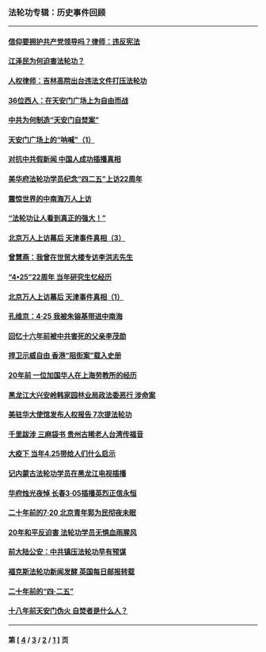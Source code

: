 ### 法轮功专辑：历史事件回顾
---
#### [信仰要拥护共产党领导吗？律师：违反宪法](../../pages/nf5793/n14061325.md?09160430) 
#### [江泽民为何迫害法轮功？](../../pages/nf5793/n13876324.md?09160430) 
#### [人权律师：吉林高院出台违法文件打压法轮功](../../pages/nf5793/n13825665.md?09160430) 
#### [36位西人：在天安门广场上为自由而战](../../pages/nf5793/n13390029.md?09160430) 
#### [中共为何制造“天安门自焚案”](../../pages/nf5793/n13183270.md?09160430) 
#### [天安门广场上的“呐喊”（1）](../../pages/nf5793/n13105277.md?09160430) 
#### [对抗中共假新闻 中国人成功插播真相](../../pages/nf5793/n12910618.md?09160430) 
#### [美华府法轮功学员纪念“四二五”上访22周年](../../pages/nf5793/n12904445.md?09160430) 
#### [震惊世界的中南海万人上访](../../pages/nf5793/n12903976.md?09160430) 
#### [“法轮功让人看到真正的强大！”](../../pages/nf5793/n12903195.md?09160430) 
#### [北京万人上访幕后 天津事件真相（3）](../../pages/nf5793/n12902807.md?09160430) 
#### [曾慧燕：我曾在世贸大楼专访李洪志先生](../../pages/nf5793/n12898729.md?09160430) 
#### [“4•25”22周年 当年研究生忆经历](../../pages/nf5793/n12894152.md?09160430) 
#### [北京万人上访幕后 天津事件真相（1）](../../pages/nf5793/n12885174.md?09160430) 
#### [孔维京：4·25 我被朱镕基带进中南海](../../pages/nf5793/n12864987.md?09160430) 
#### [回忆十六年前被中共害死的父亲李茂勋](../../pages/nf5793/n12880270.md?09160430) 
#### [捍卫示威自由 香港“阻街案”载入史册](../../pages/nf5793/n12811245.md?09160430) 
#### [20年前 一位加国华人在上海劳教所的经历](../../pages/nf5793/n12707932.md?09160430) 
#### [黑龙江大兴安岭韩家园林业局政法委恶行 涉命案](../../pages/nf5793/n12622815.md?09160430) 
#### [美驻华大使馆发布人权报告 7次提法轮功](../../pages/nf5793/n12520541.md?09160430) 
#### [千里跋涉 三麻袋书 贵州古稀老人台湾传福音](../../pages/nf5793/n12198750.md?09160430) 
#### [大疫下 当年4.25带给人们什么启示](../../pages/nf5793/n12058565.md?09160430) 
#### [记内蒙古法轮功学员在黑龙江电视插播](../../pages/nf5793/n11699194.md?09160430) 
#### [华府烛光夜悼 长春3·05插播英烈正信永恒](../../pages/nf5793/n11397432.md?09160430) 
#### [二十年前的7·20 北京青年郭为民彻夜未眠](../../pages/nf5793/n11354195.md?09160430) 
#### [20年和平反迫害 法轮功学员无惧血雨腥风](../../pages/nf5793/n11348279.md?09160430) 
#### [前大陆公安：中共镇压法轮功早有预谋](../../pages/nf5793/n11352168.md?09160430) 
#### [福克斯法轮功新闻发酵  英国每日邮报转载](../../pages/nf5793/n11285952.md?09160430) 
#### [二十年前的“四·二五”](../../pages/nf5793/n11207639.md?09160430) 
#### [十八年前天安门伪火 自焚者是什么人？](../../pages/nf5793/n10996556.md?09160430) 

---
#### 第 [ [4](./4.md?09160430) / [3](./3.md?09160430) / [2](./2.md?09160430) / [1](./1.md?09160430) ] 页
